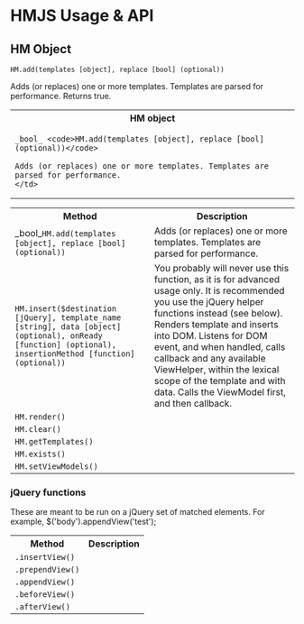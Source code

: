 # HMJS Usage & API

## HM Object

``HM.add(templates [object], replace [bool] (optional))``

Adds (or replaces) one or more templates. Templates are parsed for performance. Returns true.

<table width="100%">
<tr>
    <th>HM object</th>
</tr>
<tr>
    <td>
    
    _bool_ <code>HM.add(templates [object], replace [bool] (optional))</code>
    
    Adds (or replaces) one or more templates. Templates are parsed for performance.
    </td>
</tr>
</table>

<table width="100%">
<tr>
    <th>Method</th>
    <th>Description</th>
</tr>
<tr>
    <td>_bool_<code>HM.add(templates [object], replace [bool] (optional))</code></td>
    <td>Adds (or replaces) one or more templates. Templates are parsed for performance.</td>
</tr>
<tr>
    <td><code>HM.insert($destination [jQuery], template_name [string], data [object] (optional), onReady [function] (optional), insertionMethod [function] (optional))</code></td>
    <td>You probably will never use this function, as it is for advanced usage only. It is recommended you use
    the jQuery helper functions instead (see below). Renders template and inserts into DOM. Listens for DOM event, and when handled, calls callback and
        any available ViewHelper, within the lexical scope of the template and with data. Calls the ViewModel first,
        and then callback.</td>
</tr>
<tr>
    <td><code>HM.render()</code></td>
    <td></td>
</tr>
<tr>
    <td><code>HM.clear()</code></td>
    <td></td>
</tr>
<tr>
    <td><code>HM.getTemplates()</code></td>
    <td></td>
</tr>
<tr>
    <td><code>HM.exists()</code></td>
    <td></td>
</tr>
<tr>
    <td><code>HM.setViewModels()</code></td>
    <td></td>
</tr>
</table>

### jQuery functions

These are meant to be run on a jQuery set of matched elements. For example, $('body').appendView('test');

<table width="100%">
<tr>
    <th>Method</th>
    <th>Description</th>
</tr>
<tr>
    <td><code>.insertView()</code></td>
    <td></td>
</tr>
<tr>
    <td><code>.prependView()</code></td>
    <td></td>
</tr>
<tr>
    <td><code>.appendView()</code></td>
    <td></td>
</tr>
<tr>
    <td><code>.beforeView()</code></td>
    <td></td>
</tr>
<tr>
    <td><code>.afterView()</code></td>
    <td></td>
</tr>
</table>